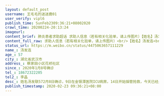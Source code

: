 ```yaml
---
layout: default_post
username: 王毛毛的迷迷鹿01
user_verify: vipl6
publish_time: SunFeb2309:36:21+08002020
crawl_time: 20200224-20:13:24
imageurl: 
content_brief: 肺炎患者求助超话 求助人信息（若有相关化验单，请上传图片）【姓名】汤发连【年龄】57【所在城市】湖北省武汉市【所在小区、社区】蔡家田小区 花桥社区【患病时间】2020年1月8号确诊 【联系方式】18672322205【其他紧急联系人】李晶【病情描述】 姓名汤发联 57 2月8日确诊，9日在金银潭医 ...全文
content_full_raw: 求助人信息（若有相关化验单，请上传图片）<br/>【姓名】汤发连<br/>【年龄】57<br/>【所在城市】湖北省武汉市<br/>【所在小区、社区】蔡家田小区花桥社区<br/>【患病时间】2020年1月8号确诊<br/>【联系方式】18672322205<br/>【其他紧急联系人】李晶<br/>【病情描述】姓名汤发联572月8日确诊，9日在金银潭医院ICU病房，14日开始插管抢救，今天已经是第十天了，医院通知家属急需康复患者的A型血浆，不然后果不堪设想！患者女儿是一名社区工作者，一直在一线工作至今，妈妈生病也无法照料
status_url: https://m.weibo.cn/status/4475063657111229
name_: 汤发连
age_: 57
city_: 湖北省武汉市
address_: 蔡家田小区花桥社区
since_: 2020年1月8号确诊
tel_: 18672322205
tel2_: 李晶
desc_: 姓名汤发联572月8日确诊，9日在金银潭医院ICU病房，14日开始插管抢救，今天已经是第十天了，医院通知家属急需康复患者的A型血浆，不然后果不堪设想！患者女儿是一名社区工作者，一直在一线工作至今，妈妈生病也无法照料
publish_timestamp: 2020-02-23 09:36:21+08:00
---
```

